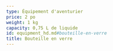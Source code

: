```yaml
---
type: Équipement d'aventurier
price: 2 po
weight: 1 kg
capacity: 0,75 L de liquide
id: equipment_hd.md#bouteille-en-verre
title: Bouteille en verre
---
```


